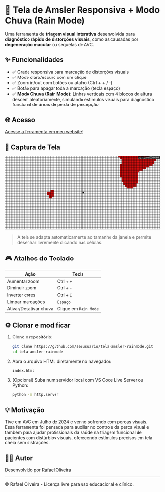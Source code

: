 # 🧠 Tela de Amsler Responsiva + Modo Chuva (Rain Mode)

Uma ferramenta de **triagem visual interativa** desenvolvida para **diagnóstico rápido de distorções visuais**, como as causadas por **degeneração macular** ou sequelas de AVC.

## ✨ Funcionalidades

- ✅ Grade responsiva para marcação de distorções visuais
- ✅ Modo claro/escuro com um clique
- ✅ Zoom in/out com botões ou atalho (Ctrl + + / -)
- ✅ Botão para apagar toda a marcação (tecla espaço)
- ✅ **Modo Chuva (Rain Mode)**: Linhas verticais com 4 blocos de altura descem aleatoriamente, simulando estímulos visuais para diagnóstico funcional de áreas de perda de percepção

## 🌐 Acesso

[Acesse a ferramenta em meu website!](https://rafaeloliveiradesign.com/tela-amsler/)

## 📸 Captura de Tela

![Tela de Amsler com Modo Chuva](./screenshot.png)

> A tela se adapta automaticamente ao tamanho da janela e permite desenhar livremente clicando nas células.

## 🎮 Atalhos do Teclado

| Ação                    | Tecla                     |
|-------------------------|---------------------------|
| Aumentar zoom           | Ctrl + `+`                |
| Diminuir zoom           | Ctrl + `-`                |
| Inverter cores          | Ctrl + `I`                |
| Limpar marcações        | `Espaço`                  |
| Ativar/Desativar chuva  | Clique em `Rain Mode`     |

## ⚙️ Clonar e modificar

1. Clone o repositório:
   ```bash
   git clone https://github.com/seuusuario/tela-amsler-rainmode.git
   cd tela-amsler-rainmode
   ```

2. Abra o arquivo HTML diretamente no navegador:
   ```
   index.html
   ```

3. (Opcional) Suba num servidor local com VS Code Live Server ou Python:
   ```bash
   python -m http.server
   ```

## 💡 Motivação

Tive em AVC em Julho de 2024 e venho sofrendo com percas visuais.  
Essa ferramenta foi pensada para auxiliar no controle da perca visual e também para ajudar profissionais da saúde na triagem funcional de pacientes com distúrbios visuais, oferecendo estímulos precisos em tela cheia sem distrações.

## 🧑‍💻 Autor

Desenvolvido por [Rafael Oliveira](https://rafaeloliveiradesign.com)

---

© Rafael Oliveira - Licença livre para uso educacional e clínico.  
